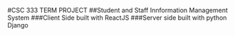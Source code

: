 #CSC 333 TERM PROJECT
##Student and Staff Innformation Management System
###Client Side built with ReactJS
###Server side built with python Django